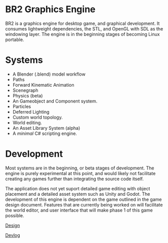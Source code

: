 # BR2 Graphics Engine
BR2 is a graphics engine for desktop game, and graphical development.  It consumes lightweight dependencies, the STL, and OpenGL with SDL as the windowing layer. The engine is in the beginning stages of becoming Linux portable.

# Systems
* A Blender (.blend) model workflow
* Paths
* Forward Kinematic Animation
* Scenegraph
* Physics (beta)
* An Gameobject and Component system.
* Particles
* Deferred Lighting
* Custom world topology.
* World editing.
* An Asset Library System (alpha)
* A *minimal* C# scripting engine.

# Development
Most systems are in the beginning, or beta stages of development.  The engine is purely experimental at this point, and would likely not facilitate creating any 
games further than integrating the source code itself.

The application does not yet suport detailed game editing with object placement and a detailed asset system such as Unity and Godot.
The development of this engine is dependent on the game outlined in the game design document.  Features that are currently being worked on will facilitate the world editor, and user interface
that will make phase 1 of this game possible.

[Design](https://github.com/metalmario971/BR2/blob/master/project/design.md)

[Devlog](https://github.com/metalmario971/BR2/blob/master/project/devlog.md)



